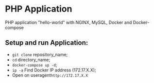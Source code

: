 # PHP Application
PHP application "hello-world" with NGINX, MySQL, Docker and Docker-compose

## Setup and run Application:

- `git clone` repository_name;
- `cd` directory_name;  
- `docker-compose up -d`;
- `ip -a` Find Docker IP address (172.17.X.X);
- Open on useragent`http://172.17.X.X` 
